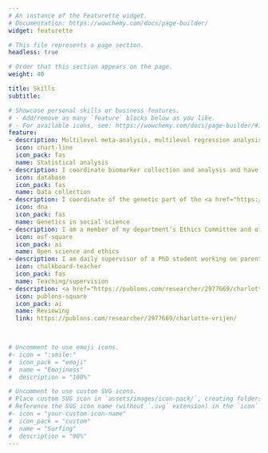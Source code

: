 ```yaml
---
# An instance of the Featurette widget.
# Documentation: https://wowchemy.com/docs/page-builder/
widget: featurette

# This file represents a page section.
headless: true

# Order that this section appears on the page.
weight: 40

title: Skills
subtitle:

# Showcase personal skills or business features.
# - Add/remove as many `feature` blocks below as you like.
# - For available icons, see: https://wowchemy.com/docs/page-builder/#icons
feature:
- description: Multilevel meta-analysis, multilevel regression analysis, longitudinal      data analysis, network analysis of ecological momentary assessments. Experience with R,        Mplus, SPSS  
  icon: chart-line
  icon_pack: fas
  name: Statistical analysis
- description: I coordinate biomarker collection and analysis and have collected data with surveys, momentary assessment tools, and behavioural tasks. I also have experience with lifestyle interventions.  
  icon: database
  icon_pack: fas
  name: Data collection
- description: I coordinate of the genetic part of the <a href="https://kretschmertina.wordpress.com/erc-cape/" target="_blank" rel="noopener noreferrer">CAPE project</a>, including the construction of so-called polygenic risk scores (indexes of genetic predisposition). 
  icon: dna
  icon_pack: fas
  name: Genetics in social science
- description: I am a member of my department’s Ethics Committee and of the Open Science Community Groningen, where I give regular pre-registration workshops. Examples of open science practices in my work are pre-registrations, sharing syntax and data, and publishing open access.
  icon: osf-square
  icon_pack: ai
  name: Open science and ethics
- description: I am daily supervisor of a PhD student working on parent-child transmission of peer problems, and have supervised bachelor and master theses, as well as student interns and assistants. During my PhD, I was scientific coach for medical students.
  icon: chalkboard-teacher
  icon_pack: fas
  name: Teaching/supervision
- description: <a href="https://publons.com/researcher/2977669/charlotte-vrijen/" target="_blank" rel="noopener noreferrer">Reviewer</a> (on occasional basis) for the <i>Journal of Child Psychology and Psychiatry</i>, the <i>International Journal of Cognitive Therapy</i>, <i>Frontiers in Psychology</i>, and <i>Psychology Research and Behavior Management</i>.
  icon: publons-square
  icon_pack: ai
  name: Reviewing
  link: https://publons.com/researcher/2977669/charlotte-vrijen/

  

# Uncomment to use emoji icons.
#- icon = ":smile:"
#  icon_pack = "emoji"
#  name = "Emojiness"
#  description = "100%"  

# Uncomment to use custom SVG icons.
# Place custom SVG icon in `assets/images/icon-pack/`, creating folders if necessary.
# Reference the SVG icon name (without `.svg` extension) in the `icon` field.
#- icon = "your-custom-icon-name"
#  icon_pack = "custom"
#  name = "Surfing"
#  description = "90%"
---
```

